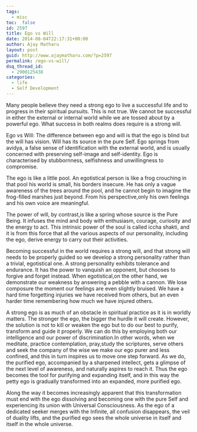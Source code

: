 ```yaml
---
tags: 
  - misc
toc:  false
id: 2597
title: Ego vs Will
date: 2014-08-04T22:17:31+00:00
author: Ajay Matharu
layout: post
guid: http://www.ajaymatharu.com/?p=2597
permalink: /ego-vs-will/
dsq_thread_id:
  - 2900125438
categories:
  - life
  - Self Development
---
```

Many people believe they need a strong ego to live a successful life and to progress in their spiritual pursuits. This is not true. We cannot be successful in either the external or internal world while we are tossed about by a powerful ego. What success in both realms does require is a strong will.

Ego vs Will: The difference between ego and will is that the ego is blind but the will has vision. Will has its source in the pure Self. Ego springs from avidya, a false sense of identification with the external world, and is usually concerned with preserving self-image and self-identity. Ego is characterised by stubbornness, selfishness and unwillingness to compromise.

The ego is like a little pool. An egotistical person is like a frog crouching in that pool his world is small, his borders insecure. He has only a vague awareness of the trees around the pool, and he cannot begin to imagine the frog-filled marshes just beyond. From his perspective,only his own feelings and his own voice are meaningful.

The power of will, by contrast,is like a spring whose source is the Pure Being. It infuses the mind and body with enthusiasm, courage, curiosity and the energy to act. This intrinsic power of the soul is called iccha shakti, and it is from this force that all the various aspects of our personality, including the ego, derive energy to carry out their activities.

Becoming successful in the world requires a strong will, and that strong will needs to be properly guided so we develop a strong personality rather than a trivial, egotistical one. A strong personality exhibits tolerance and endurance. It has the power to vanquish an opponent, but chooses to forgive and forget instead. When egotistical,on the other hand, we demonstrate our weakness by answering a pebble with a cannon. We lose composure the moment our feelings are even slightly bruised. We have a hard time forgetting injuries we have received from others, but an even harder time remembering how much we have injured others.

A strong ego is as much of an obstacle in spiritual practice as it is in worldly matters. The stronger the ego, the bigger the hurdle it will create. However, the solution is not to kill or weaken the ego but to do our best to purify, transform and guide it properly. We can do this by employing both our intelligence and our power of discrimination.In other words, when we meditate, practice contemplation, pray,study the scriptures, serve others and seek the company of the wise we make our ego purer and less confined, and this in turn inspires us to move one step forward. As we do, the purified ego, accompanied by a sharpened intellect, gets a glimpse of the next level of awareness, and naturally aspires to reach it. Thus the ego becomes the tool for purifying and expanding itself, and in this way the petty ego is gradually transformed into an expanded, more purified ego.

Along the way it becomes increasingly apparent that this transformation must end with the ego dissolving and becoming one with the pure Self and experiencing its union with Universal Consciousness. As the ego of a dedicated seeker merges with the Infinite, all confusion disappears, the veil of duality lifts, and the purified ego sees the whole universe in itself and itself in the whole universe.
